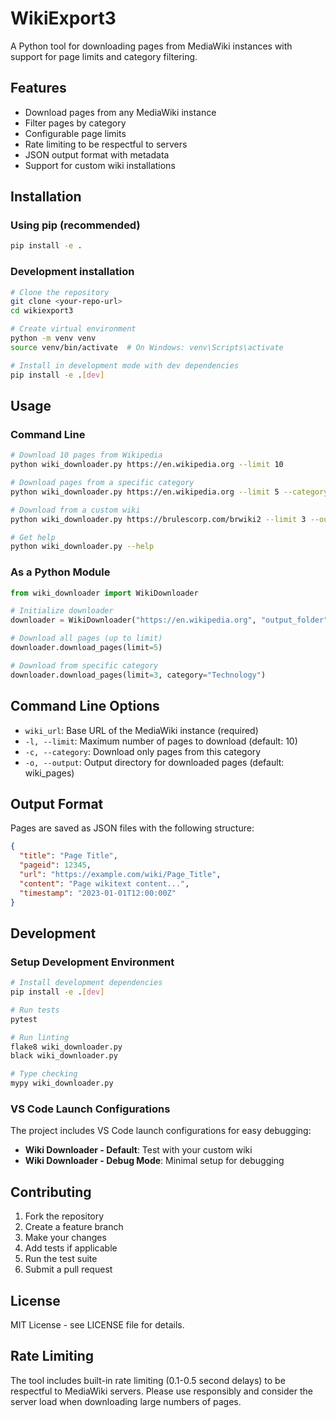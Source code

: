 # WikiExport3

A Python tool for downloading pages from MediaWiki instances with support for page limits and category filtering.

## Features

- Download pages from any MediaWiki instance
- Filter pages by category
- Configurable page limits
- Rate limiting to be respectful to servers
- JSON output format with metadata
- Support for custom wiki installations

## Installation

### Using pip (recommended)

```bash
pip install -e .
```

### Development installation

```bash
# Clone the repository
git clone <your-repo-url>
cd wikiexport3

# Create virtual environment
python -m venv venv
source venv/bin/activate  # On Windows: venv\Scripts\activate

# Install in development mode with dev dependencies
pip install -e .[dev]
```

## Usage

### Command Line

```bash
# Download 10 pages from Wikipedia
python wiki_downloader.py https://en.wikipedia.org --limit 10

# Download pages from a specific category
python wiki_downloader.py https://en.wikipedia.org --limit 5 --category "Python (programming language)"

# Download from a custom wiki
python wiki_downloader.py https://brulescorp.com/brwiki2 --limit 3 --output my_pages

# Get help
python wiki_downloader.py --help
```

### As a Python Module

```python
from wiki_downloader import WikiDownloader

# Initialize downloader
downloader = WikiDownloader("https://en.wikipedia.org", "output_folder")

# Download all pages (up to limit)
downloader.download_pages(limit=5)

# Download from specific category
downloader.download_pages(limit=3, category="Technology")
```

## Command Line Options

- `wiki_url`: Base URL of the MediaWiki instance (required)
- `-l, --limit`: Maximum number of pages to download (default: 10)
- `-c, --category`: Download only pages from this category
- `-o, --output`: Output directory for downloaded pages (default: wiki_pages)

## Output Format

Pages are saved as JSON files with the following structure:

```json
{
  "title": "Page Title",
  "pageid": 12345,
  "url": "https://example.com/wiki/Page_Title",
  "content": "Page wikitext content...",
  "timestamp": "2023-01-01T12:00:00Z"
}
```

## Development

### Setup Development Environment

```bash
# Install development dependencies
pip install -e .[dev]

# Run tests
pytest

# Run linting
flake8 wiki_downloader.py
black wiki_downloader.py

# Type checking
mypy wiki_downloader.py
```

### VS Code Launch Configurations

The project includes VS Code launch configurations for easy debugging:

- **Wiki Downloader - Default**: Test with your custom wiki
- **Wiki Downloader - Debug Mode**: Minimal setup for debugging

## Contributing

1. Fork the repository
2. Create a feature branch
3. Make your changes
4. Add tests if applicable
5. Run the test suite
6. Submit a pull request

## License

MIT License - see LICENSE file for details.

## Rate Limiting

The tool includes built-in rate limiting (0.1-0.5 second delays) to be respectful to MediaWiki servers. Please use responsibly and consider the server load when downloading large numbers of pages. 